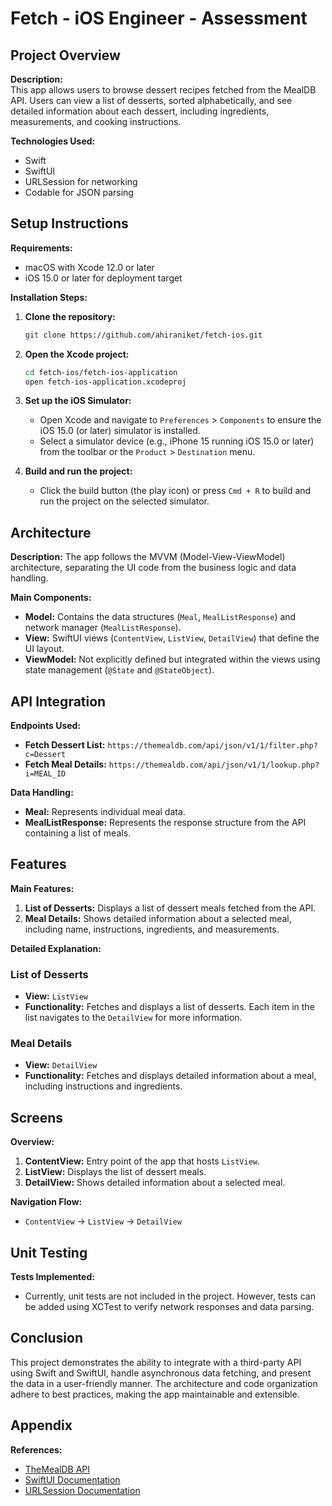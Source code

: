 # Fetch - iOS Engineer - Assessment

## Project Overview

**Description:**  
This app allows users to browse dessert recipes fetched from the MealDB API. Users can view a list of desserts, sorted alphabetically, and see detailed information about each dessert, including ingredients, measurements, and cooking instructions.

**Technologies Used:**
- Swift
- SwiftUI
- URLSession for networking
- Codable for JSON parsing

## Setup Instructions

**Requirements:**
- macOS with Xcode 12.0 or later
- iOS 15.0 or later for deployment target

**Installation Steps:**
1. **Clone the repository:**
    ```sh
    git clone https://github.com/ahiraniket/fetch-ios.git
    ```

2. **Open the Xcode project:**
    ```sh
    cd fetch-ios/fetch-ios-application
    open fetch-ios-application.xcodeproj
    ```

3. **Set up the iOS Simulator:**
    - Open Xcode and navigate to `Preferences` > `Components` to ensure the iOS 15.0 (or later) simulator is installed.
    - Select a simulator device (e.g., iPhone 15 running iOS 15.0 or later) from the toolbar or the `Product` > `Destination` menu.

4. **Build and run the project:**
    - Click the build button (the play icon) or press `Cmd + R` to build and run the project on the selected simulator.

## Architecture

**Description:**
The app follows the MVVM (Model-View-ViewModel) architecture, separating the UI code from the business logic and data handling.

**Main Components:**
- **Model:** Contains the data structures (`Meal`, `MealListResponse`) and network manager (`MealListResponse`).
- **View:** SwiftUI views (`ContentView`, `ListView`, `DetailView`) that define the UI layout.
- **ViewModel:** Not explicitly defined but integrated within the views using state management (`@State` and `@StateObject`).

## API Integration

**Endpoints Used:**
- **Fetch Dessert List:** `https://themealdb.com/api/json/v1/1/filter.php?c=Dessert`
- **Fetch Meal Details:** `https://themealdb.com/api/json/v1/1/lookup.php?i=MEAL_ID`

**Data Handling:**
- **Meal:** Represents individual meal data.
- **MealListResponse:** Represents the response structure from the API containing a list of meals.

## Features

**Main Features:**
1. **List of Desserts:** Displays a list of dessert meals fetched from the API.
2. **Meal Details:** Shows detailed information about a selected meal, including name, instructions, ingredients, and measurements.

**Detailed Explanation:**

### List of Desserts
- **View:** `ListView`
- **Functionality:** Fetches and displays a list of desserts. Each item in the list navigates to the `DetailView` for more information.

### Meal Details
- **View:** `DetailView`
- **Functionality:** Fetches and displays detailed information about a meal, including instructions and ingredients.

## Screens

**Overview:**

1. **ContentView:** Entry point of the app that hosts `ListView`.
2. **ListView:** Displays the list of dessert meals.
3. **DetailView:** Shows detailed information about a selected meal.

**Navigation Flow:**
- `ContentView` -> `ListView` -> `DetailView`

## Unit Testing

**Tests Implemented:**
- Currently, unit tests are not included in the project. However, tests can be added using XCTest to verify network responses and data parsing.

## Conclusion

This project demonstrates the ability to integrate with a third-party API using Swift and SwiftUI, handle asynchronous data fetching, and present the data in a user-friendly manner. The architecture and code organization adhere to best practices, making the app maintainable and extensible.

## Appendix

**References:**
- [TheMealDB API](https://themealdb.com/api.php)
- [SwiftUI Documentation](https://developer.apple.com/documentation/swiftui/)
- [URLSession Documentation](https://developer.apple.com/documentation/foundation/urlsession)

